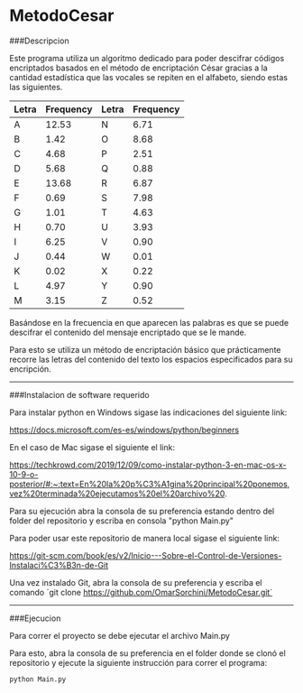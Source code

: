 # MetodoCesar

###Descripcion

Este programa utiliza un algoritmo dedicado para poder descifrar códigos encriptados basados en el método de encriptación César gracias a la cantidad estadística que las vocales se repiten en el alfabeto, siendo estas las siguientes.

| Letra | Frequency         | Letra | Frequency         |
|-------|-------------------|-------|-------------------|
| A     | 12.53             | N     | 6.71              |
| B     | 1.42              | O     | 8.68              |
| C     | 4.68              | P     | 2.51              |
| D     | 5.68              | Q     | 0.88              |
| E     | 13.68             | R     | 6.87              |
| F     | 0.69              | S     | 7.98              |
| G     | 1.01              | T     | 4.63              |
| H     | 0.70              | U     | 3.93              |
| I     | 6.25              | V     | 0.90              |
| J     | 0.44              | W     | 0.01              |
| K     | 0.02              | X     | 0.22              |
| L     | 4.97              | Y     | 0.90              |
| M     | 3.15              | Z     | 0.52              |

Basándose en la frecuencia en que aparecen las palabras es que se puede descifrar el contenido del mensaje encriptado que se le mande.

Para esto se utiliza un método de encriptación básico que prácticamente recorre las letras del contenido del texto los espacios especificados para su encripción.

-----------------------------

###Instalacion de software requerido

Para instalar python en Windows sigase las indicaciones del siguiente link:

https://docs.microsoft.com/es-es/windows/python/beginners

En el caso de Mac sigase el siguiente el link:

https://techkrowd.com/2019/12/09/como-instalar-python-3-en-mac-os-x-10-9-o-posterior/#:~:text=En%20la%20p%C3%A1gina%20principal%20ponemos,vez%20terminada%20ejecutamos%20el%20archivo%20.

Para su ejecución abra la consola de su preferencia estando dentro del folder del repositorio y escriba en consola "python Main.py"

Para poder usar este repositorio de manera local sigase el siguiente link:

https://git-scm.com/book/es/v2/Inicio---Sobre-el-Control-de-Versiones-Instalaci%C3%B3n-de-Git

Una vez instalado Git, abra la consola de su preferencia y escriba el comando ´git clone https://github.com/OmarSorchini/MetodoCesar.git´

---------------------------------------

###Ejecucion

Para correr el proyecto se debe ejecutar el archivo Main.py

Para esto, abra la consola de su preferencia en el folder donde se clonó el repositorio y ejecute la siguiente instrucción para correr el programa:

`python Main.py`

